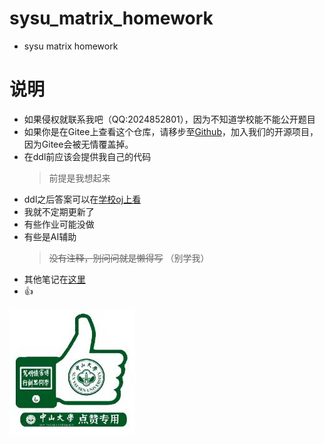 # sysu_matrix_homework
* sysu matrix homework
# 说明
* 如果侵权就联系我吧（QQ:2024852801），因为不知道学校能不能公开题目
* 如果你是在Gitee上查看这个仓库，请移步至[Github](https://github.com/handsomezhuzhu)，加入我们的开源项目，因为Gitee会被无情覆盖掉。
* 在ddl前应该会提供我自己的代码
  >前提是我想起来
* ddl之后答案可以在[学校oj上看](matrix.sysu.edu.cn)
* 我就不定期更新了
* 有些作业可能没做
* 有些是AI辅助
  >~~没有注释，别问问就是懒得写~~
  >（别学我）
* 其他笔记在[这里](https://github.com/handsomezhuzhu/other_note)
* :+1:
<img src="https://github.com/handsomezhuzhu/sysu_matrix_homework/blob/main/other/666.jpg" width = “100” />
